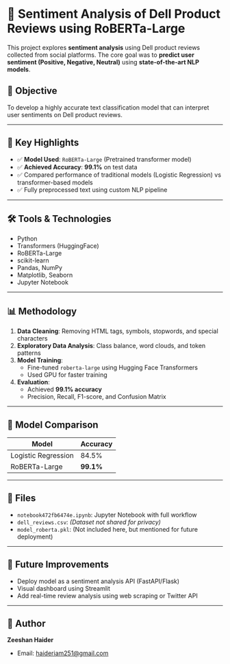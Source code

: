 # 💬 Sentiment Analysis of Dell Product Reviews using RoBERTa-Large

This project explores **sentiment analysis** using Dell product reviews collected from social platforms. The core goal was to **predict user sentiment (Positive, Negative, Neutral)** using **state-of-the-art NLP models**.

## 🎯 Objective
To develop a highly accurate text classification model that can interpret user sentiments on Dell product reviews.

---

## 📌 Key Highlights

- ✅ **Model Used**: `RoBERTa-Large` (Pretrained transformer model)
- ✅ **Achieved Accuracy**: **99.1%** on test data
- ✅ Compared performance of traditional models (Logistic Regression) vs transformer-based models
- ✅ Fully preprocessed text using custom NLP pipeline

---

## 🛠 Tools & Technologies

- Python  
- Transformers (HuggingFace)  
- RoBERTa-Large  
- scikit-learn  
- Pandas, NumPy  
- Matplotlib, Seaborn  
- Jupyter Notebook

---

## 📊 Methodology

1. **Data Cleaning**: Removing HTML tags, symbols, stopwords, and special characters
2. **Exploratory Data Analysis**: Class balance, word clouds, and token patterns
3. **Model Training**:
   - Fine-tuned `roberta-large` using Hugging Face Transformers
   - Used GPU for faster training
4. **Evaluation**:
   - Achieved **99.1% accuracy**
   - Precision, Recall, F1-score, and Confusion Matrix

---

## 🧠 Model Comparison

| Model              | Accuracy |
|-------------------|----------|
| Logistic Regression | 84.5%    |
| RoBERTa-Large       | **99.1%**    |

---

## 📂 Files

- `notebook472fb6474e.ipynb`: Jupyter Notebook with full workflow
- `dell_reviews.csv`: *(Dataset not shared for privacy)*
- `model_roberta.pkl`: (Not included here, but mentioned for future deployment)

---

## 🚀 Future Improvements

- Deploy model as a sentiment analysis API (FastAPI/Flask)
- Visual dashboard using Streamlit
- Add real-time review analysis using web scraping or Twitter API

---

## 📌 Author

**Zeeshan Haider**  
  
- Email: haideriam251@gmail.com

